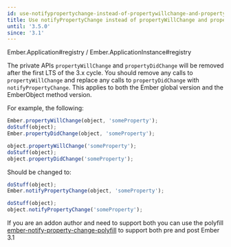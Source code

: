 ```yaml
---
id: use-notifypropertychange-instead-of-propertywillchange-and-propertydidchange
title: Use notifyPropertyChange instead of propertyWillChange and propertyDidChange
until: '3.5.0'
since: '3.1'
---
```


Ember.Application#registry / Ember.ApplicationInstance#registry

The private APIs `propertyWillChange` and `propertyDidChange` will be removed after the first
LTS of the 3.x cycle. You should remove any calls to `propertyWillChange` and replace any
calls to `propertyDidChange` with `notifyPropertyChange`. This applies to both the Ember global
version and the EmberObject method version.

For example, the following:

```javascript
Ember.propertyWillChange(object, 'someProperty');
doStuff(object);
Ember.propertyDidChange(object, 'someProperty');

object.propertyWillChange('someProperty');
doStuff(object);
object.propertyDidChange('someProperty');
```

Should be changed to:

```javascript
doStuff(object);
Ember.notifyPropertyChange(object, 'someProperty');

doStuff(object);
object.notifyPropertyChange('someProperty');
```

If you are an addon author and need to support both you can use the polyfill
[ember-notify-property-change-polyfill](https://github.com/rondale-sc/ember-notify-property-change-polyfill)
to support both pre and post Ember 3.1
